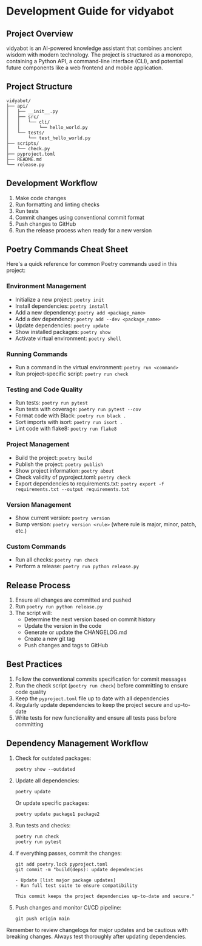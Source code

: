 # Development Guide for vidyabot

## Project Overview

vidyabot is an AI-powered knowledge assistant that combines ancient wisdom with modern technology. The project is structured as a monorepo, containing a Python API, a command-line interface (CLI), and potential future components like a web frontend and mobile application.

## Project Structure

```
vidyabot/
├── api/
│   ├── __init__.py
│   ├── src/
│   │   └── cli/
│   │       └── hello_world.py
│   └── tests/
│       └── test_hello_world.py
├── scripts/
│   └── check.py
├── pyproject.toml
├── README.md
└── release.py
```

## Development Workflow

1. Make code changes
2. Run formatting and linting checks
3. Run tests
4. Commit changes using conventional commit format
5. Push changes to GitHub
6. Run the release process when ready for a new version

## Poetry Commands Cheat Sheet

Here's a quick reference for common Poetry commands used in this project:

### Environment Management
- Initialize a new project: `poetry init`
- Install dependencies: `poetry install`
- Add a new dependency: `poetry add <package_name>`
- Add a dev dependency: `poetry add --dev <package_name>`
- Update dependencies: `poetry update`
- Show installed packages: `poetry show`
- Activate virtual environment: `poetry shell`

### Running Commands
- Run a command in the virtual environment: `poetry run <command>`
- Run project-specific script: `poetry run check`

### Testing and Code Quality
- Run tests: `poetry run pytest`
- Run tests with coverage: `poetry run pytest --cov`
- Format code with Black: `poetry run black .`
- Sort imports with isort: `poetry run isort .`
- Lint code with flake8: `poetry run flake8`

### Project Management
- Build the project: `poetry build`
- Publish the project: `poetry publish`
- Show project information: `poetry about`
- Check validity of pyproject.toml: `poetry check`
- Export dependencies to requirements.txt: `poetry export -f requirements.txt --output requirements.txt`

### Version Management
- Show current version: `poetry version`
- Bump version: `poetry version <rule>` (where rule is major, minor, patch, etc.)

### Custom Commands
- Run all checks: `poetry run check`
- Perform a release: `poetry run python release.py`

## Release Process

1. Ensure all changes are committed and pushed
2. Run `poetry run python release.py`
3. The script will:
   - Determine the next version based on commit history
   - Update the version in the code
   - Generate or update the CHANGELOG.md
   - Create a new git tag
   - Push changes and tags to GitHub

## Best Practices

1. Follow the conventional commits specification for commit messages
2. Run the check script (`poetry run check`) before committing to ensure code quality
3. Keep the `pyproject.toml` file up to date with all dependencies
4. Regularly update dependencies to keep the project secure and up-to-date
5. Write tests for new functionality and ensure all tests pass before committing

## Dependency Management Workflow

1. Check for outdated packages:
   ```
   poetry show --outdated
   ```

2. Update all dependencies:
   ```
   poetry update
   ```
   Or update specific packages:
   ```
   poetry update package1 package2
   ```

3. Run tests and checks:
   ```
   poetry run check
   poetry run pytest
   ```

4. If everything passes, commit the changes:
   ```
   git add poetry.lock pyproject.toml
   git commit -m "build(deps): update dependencies

   - Update [list major package updates]
   - Run full test suite to ensure compatibility
   
   This commit keeps the project dependencies up-to-date and secure."
   ```

5. Push changes and monitor CI/CD pipeline:
   ```
   git push origin main
   ```

Remember to review changelogs for major updates and be cautious with breaking changes. Always test thoroughly after updating dependencies.
